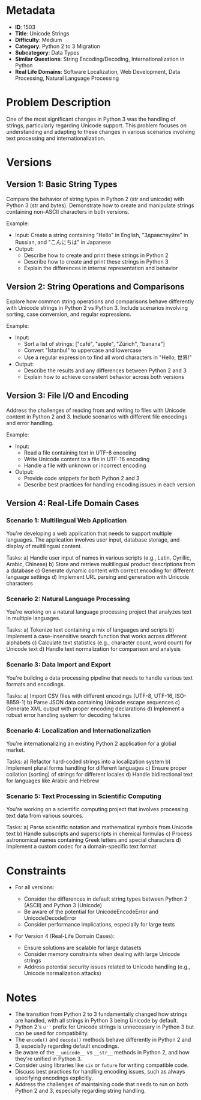 # Metadata

- **ID**: 1503
- **Title**: Unicode Strings
- **Difficulty**: Medium
- **Category**: Python 2 to 3 Migration
- **Subcategory**: Data Types
- **Similar Questions**: String Encoding/Decoding, Internationalization in Python
- **Real Life Domains**: Software Localization, Web Development, Data Processing, Natural Language Processing

# Problem Description

One of the most significant changes in Python 3 was the handling of strings, particularly regarding Unicode support. This problem focuses on understanding and adapting to these changes in various scenarios involving text processing and internationalization.

# Versions

## Version 1: Basic String Types

Compare the behavior of string types in Python 2 (str and unicode) with Python 3 (str and bytes). Demonstrate how to create and manipulate strings containing non-ASCII characters in both versions.

Example:

- Input: Create a string containing "Hello" in English, "Здравствуйте" in Russian, and "こんにちは" in Japanese
- Output:
  - Describe how to create and print these strings in Python 2
  - Describe how to create and print these strings in Python 3
  - Explain the differences in internal representation and behavior

## Version 2: String Operations and Comparisons

Explore how common string operations and comparisons behave differently with Unicode strings in Python 2 vs Python 3. Include scenarios involving sorting, case conversion, and regular expressions.

Example:

- Input:
  - Sort a list of strings: ["café", "apple", "Zürich", "banana"]
  - Convert "İstanbul" to uppercase and lowercase
  - Use a regular expression to find all word characters in "Hello, 世界!"
- Output:
  - Describe the results and any differences between Python 2 and 3
  - Explain how to achieve consistent behavior across both versions

## Version 3: File I/O and Encoding

Address the challenges of reading from and writing to files with Unicode content in Python 2 and 3. Include scenarios with different file encodings and error handling.

Example:

- Input:
  - Read a file containing text in UTF-8 encoding
  - Write Unicode content to a file in UTF-16 encoding
  - Handle a file with unknown or incorrect encoding
- Output:
  - Provide code snippets for both Python 2 and 3
  - Describe best practices for handling encoding issues in each version

## Version 4: Real-Life Domain Cases

### Scenario 1: Multilingual Web Application

You're developing a web application that needs to support multiple languages. The application involves user input, database storage, and display of multilingual content.

Tasks:
a) Handle user input of names in various scripts (e.g., Latin, Cyrillic, Arabic, Chinese)
b) Store and retrieve multilingual product descriptions from a database
c) Generate dynamic content with correct encoding for different language settings
d) Implement URL parsing and generation with Unicode characters

### Scenario 2: Natural Language Processing

You're working on a natural language processing project that analyzes text in multiple languages.

Tasks:
a) Tokenize text containing a mix of languages and scripts
b) Implement a case-insensitive search function that works across different alphabets
c) Calculate text statistics (e.g., character count, word count) for Unicode text
d) Handle text normalization for comparison and analysis

### Scenario 3: Data Import and Export

You're building a data processing pipeline that needs to handle various text formats and encodings.

Tasks:
a) Import CSV files with different encodings (UTF-8, UTF-16, ISO-8859-1)
b) Parse JSON data containing Unicode escape sequences
c) Generate XML output with proper encoding declarations
d) Implement a robust error handling system for decoding failures

### Scenario 4: Localization and Internationalization

You're internationalizing an existing Python 2 application for a global market.

Tasks:
a) Refactor hard-coded strings into a localization system
b) Implement plural forms handling for different languages
c) Ensure proper collation (sorting) of strings for different locales
d) Handle bidirectional text for languages like Arabic and Hebrew

### Scenario 5: Text Processing in Scientific Computing

You're working on a scientific computing project that involves processing text data from various sources.

Tasks:
a) Parse scientific notation and mathematical symbols from Unicode text
b) Handle subscripts and superscripts in chemical formulas
c) Process astronomical names containing Greek letters and special characters
d) Implement a custom codec for a domain-specific text format

# Constraints

- For all versions:

  - Consider the differences in default string types between Python 2 (ASCII) and Python 3 (Unicode)
  - Be aware of the potential for UnicodeEncodeError and UnicodeDecodeError
  - Consider performance implications, especially for large texts

- For Version 4 (Real-Life Domain Cases):
  - Ensure solutions are scalable for large datasets
  - Consider memory constraints when dealing with large Unicode strings
  - Address potential security issues related to Unicode handling (e.g., Unicode normalization attacks)

# Notes

- The transition from Python 2 to 3 fundamentally changed how strings are handled, with all strings in Python 3 being Unicode by default.
- Python 2's `u''` prefix for Unicode strings is unnecessary in Python 3 but can be used for compatibility.
- The `encode()` and `decode()` methods behave differently in Python 2 and 3, especially regarding default encodings.
- Be aware of the `__unicode__` vs `__str__` methods in Python 2, and how they're unified in Python 3.
- Consider using libraries like `six` or `future` for writing compatible code.
- Discuss best practices for handling encoding issues, such as always specifying encodings explicitly.
- Address the challenges of maintaining code that needs to run on both Python 2 and 3, especially regarding string handling.
